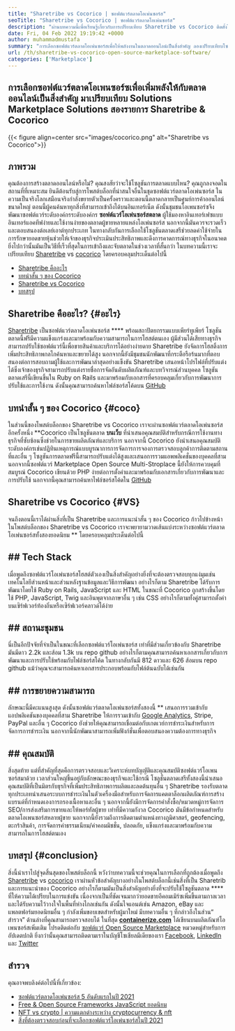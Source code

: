 ```yaml
---
title: "Sharetribe vs Cocorico | ซอฟต์แวร์ตลาดโอเพ่นซอร์ส" 
seoTitle: "Sharetribe vs Cocorico | ซอฟต์แวร์ตลาดโอเพ่นซอร์ส" 
description: "ผ่านบทความนี้เพื่อเรียนรู้เกี่ยวกับการเปรียบเทียบ Sharetribe vs Cocorico ติดตั้งโซลูชันตลาดโอเพ่นซอร์สเพื่อบำรุงรักษาและตลาด" 
date: Fri, 04 Feb 2022 19:19:42 +0000
author: muhammadmustafa
summary: "การเลือกซอฟต์แวร์ตลาดโอเพ่นซอร์สเพื่อให้พลังงานในตลาดออนไลน์เป็นสิ่งสำคัญ ลองเปรียบเทียบโซลูชั่นตลาดเสรีสองรายการ Sharetribe & amp; Cocorico" 
url: /th/sharetribe-vs-cocorico-open-source-marketplace-software/
categories: ['Marketplace']
---
```


## การเลือกซอฟต์แวร์ตลาดโอเพนซอร์ซเพื่อเพิ่มพลังให้กับตลาดออนไลน์เป็นสิ่งสำคัญ มาเปรียบเทียบ Solutions Marketplace Solutions สองรายการ Sharetribe & Cocorico

{{< figure align=center src="images/cocorico.png" alt="Sharetribe vs Cocorico">}}


## ภาพรวม
คุณต้องการสร้างตลาดออนไลน์หรือไม่? คุณสงสัยว่าจะใช้โซลูชันการตลาดแบบไหน? คุณถูกลงจอดในสถานที่ที่เหมาะสม ยินดีต้อนรับสู่การโพสต์บล็อกที่น่าสนใจอื่นในชุดซอฟต์แวร์ตลาดโอเพ่นซอร์ส ในความเป็นจริงโลกเสมือนจริงกำลังขยายตัวเป็นครั้งคราวและตอนนี้ตลาดกลายเป็นศูนย์การค้าออนไลน์ขนาดใหญ่ ตอนนี้ผู้คนค้นหาทุกสิ่งที่สามารถเข้าถึงได้บนอินเทอร์เน็ต ดังนั้นชุมชนโอเพนซอร์ซจึงพัฒนาซอฟต์แวร์ระดับองค์กรระดับองค์กร **ซอฟต์แวร์โอเพ่นซอร์สตลาด** 
ผู้ใช้มองหาอินเทอร์เฟซแบบอินเทอร์แอคทีฟง่ายและใช้งานง่ายของตลาดผู้ขายหลายแหล่งโอเพ่นซอร์ส นอกจากนี้มันควรจะรวดเร็วและตอบสนองต่อเลย์เอาต์ทุกประเภท ในทางกลับกันการเลือกใช้โซลูชันตลาดเสรีช่วยลดค่าใช้จ่ายในการรักษายอดขายหุ้นช่วยให้เจ้าของธุรกิจประเมินประสิทธิภาพและดึงการคาดการณ์ทางธุรกิจในอนาคต ยิ่งไปกว่านั้นมันเป็นวิธีที่เร็วที่สุดในการเข้าถึงและจับตลาดในช่วงเวลาที่สั้นกว่า ในบทความนี้เราจะเปรียบเทียบ [Sharetribe][1] vs [cocorico][2] โดยครอบคลุมประเด็นต่อไปนี้
  * [Sharetribe คืออะไร][3]
  * [บทนำสั้น ๆ ของ Cocorico][4]
  * [Sharetribe vs Cocorico][5]
  * [บทสรุป][6]

## Sharetribe คืออะไร?   {#อะไร}
[Sharetribe][1] เป็นซอฟต์แวร์ตลาดโอเพ่นซอร์ส  ****  พร้อมสถาปัตยกรรมแบบเพียร์ทูเพียร์ โซลูชันตลาดนี้ฟรีมีความแข็งแกร่งและมาพร้อมกับความสามารถในการโฮสต์ตนเอง ผู้มีส่วนได้เสียทางธุรกิจสามารถปรับใช้ซอฟต์แวร์นี้เพื่อขายสินค้าและบริการได้อย่างง่ายดาย Sharetribe ยังจัดการโฮสติ้งการเพิ่มประสิทธิภาพกลไกค้นหาและขยายได้สูง นอกจากนี้ยังมีชุมชนนักพัฒนาที่กระตือรือร้นมากที่ตอบสนองต่อการสอบถามผู้ใช้และการพัฒนาล่าสุดอย่างแข็งขัน Sharetribe เสนอหน้าโปรไฟล์ที่ปรับแต่งได้ซึ่งเจ้าของธุรกิจสามารถปรับแต่งรายชื่อการจัดอันดับผลิตภัณฑ์และบทวิจารณ์ส่วนบุคคล โซลูชันตลาดเสรีนี้เขียนขึ้นใน Ruby on Rails และมาพร้อมกับเอกสารที่ครอบคลุมเกี่ยวกับการพัฒนาการปรับใช้และการใช้งาน ดังนั้นคุณสามารถค้นหาไฟล์ซอร์สโค้ดบน [GitHub][7]

## บทนำสั้น ๆ ของ Cocorico   {#coco}
ในส่วนนี้ของโพสต์บล็อกของ Sharetribe vs Cocorico เราจะผ่านซอฟต์แวร์ตลาดโอเพ่นซอร์สอีกครั้งหนึ่ง **Cocorico เป็นโซลูชันตลาด  **บนเว็บ**   ที่นำเสนอคุณสมบัติสำหรับกรณีการใช้งานทางธุรกิจที่ซับซ้อนซึ่งช่วยในการขายผลิตภัณฑ์และบริการ นอกจากนี้ Cocorico ยังนำเสนอคุณสมบัติระดับองค์กรเช่นปฏิทินเหตุการณ์แบบบูรณาการการจัดการการจองการตรวจสอบลูกค้าการติดตามสถานที่และอื่น ๆ โซลูชันการตลาดฟรีนี้สามารถปรับแต่งได้สูงและเสนอการรวมแอพพลิเคชั่นของบุคคลที่สาม นอกจากนี้ซอฟต์แวร์ Marketplace Open Source Multi-Stroplace นี้ยังให้การควบคุมที่สมบูรณ์ Cocorico เขียนด้วย PHP ง่ายต่อการตั้งค่าและมาพร้อมกับเอกสารเกี่ยวกับการพัฒนาและการปรับใช้ นอกจากนี้คุณสามารถค้นหาไฟล์ซอร์สโค้ดใน [GitHub][8]

## Sharetribe vs Cocorico   {#VS}
จนถึงตอนนี้เราได้ผ่านสิ่งที่เป็น Sharetribe และการแนะนำสั้น ๆ ของ Cocorico ก้าวไปข้างหน้าในโพสต์บล็อกของ Sharetribe vs Cocorico เราจะพยายามวาดเส้นแบ่งระหว่างซอฟต์แวร์ตลาดโอเพ่นซอร์สทั้งสองยอดนิยม ** โดยครอบคลุมประเด็นต่อไปนี้

## ## Tech Stack
เมื่อพูดถึงซอฟต์แวร์โอเพ่นซอร์สโฮสต์ตัวเองเป็นสิ่งสำคัญอย่างยิ่งที่จะต้องตรวจสอบทุกแง่มุมเช่นเทคโนโลยีส่วนหน้าและส่วนหลังฐานข้อมูลและวิธีการพัฒนา อย่างไรก็ตาม Sharetribe ได้รับการพัฒนาโดยใช้ Ruby on Rails, JavaScript และ HTML ในขณะที่ Cocorico ถูกสร้างขึ้นโดยใช้ PHP, JavaScript, Twig และอินพุตจากภาษาอื่น ๆ เช่น CSS อย่างไรก็ตามทั้งคู่สามารถตั้งค่าบนเซิร์ฟเวอร์ท้องถิ่นหรือเซิร์ฟเวอร์คลาวด์ได้ง่าย

## ## **สถานะชุมชน** 
นี่เป็นอีกปัจจัยที่จำเป็นในขณะที่เลือกซอฟต์แวร์โอเพ่นซอร์ส เท่าที่มีส่วนเกี่ยวข้องกับ Sharetribe มันมีดาว 2.2k และส้อม 1.3k บน repo github อย่างไรก็ตามคุณสามารถค้นหาเอกสารเกี่ยวกับการพัฒนาและการปรับใช้พร้อมกับไฟล์ซอร์สโค้ด ในทางกลับกันมี 812 ดาวและ 626 ส้อมบน repo github แม้ว่าคุณจะสามารถค้นหาเอกสารประกอบพร้อมกับไฟล์ต้นฉบับได้เช่นกัน

## ## **การขยายความสามารถ** 
ลักษณะนี้มีคะแนนสูงสุด ดังนั้นซอฟต์แวร์ตลาดโอเพ่นซอร์สทั้งสองนี้ ** เสนอการรวมเข้ากับแอปพลิเคชันของบุคคลที่สาม Sharetribe ให้การรวมเข้ากับ [Google Analytics][9], Stripe, PayPal และอื่น ๆ Cocorico ยังช่วยให้คุณสามารถเชื่อมต่อกับเกตเวย์การชำระเงินสำหรับการจัดการการชำระเงิน นอกจากนี้นักพัฒนาสามารถเพิ่มฟังก์ชั่นเพื่อตอบสนองความต้องการทางธุรกิจ

## ## คุณสมบัติ
สิ่งสุดท้าย แต่ที่สำคัญที่สุดคือการตรวจสอบและวิเคราะห์บทบัญญัติและคุณสมบัติซอฟต์แวร์โอเพนซอร์สมาด้วย เวลาส่วนใหญ่ขึ้นอยู่กับลักษณะของธุรกิจและใช้กรณี โซลูชั่นตลาดเสรีทั้งสองนี้นำเสนอคุณสมบัติที่เป็นมิตรกับธุรกิจที่เพิ่มประสิทธิภาพการผลิตและลดต้นทุนอื่น ๆ Sharetribe รองรับตลาดทุกประเภทนำเสนอระบบการชำระเงินในตัวเครื่องมือสำหรับการจัดการแคตตาล็อกผลิตภัณฑ์การสร้างแบรนด์ที่กำหนดเองการกรองเนื้อหาและอื่น ๆ นอกจากนี้ยังมีการจัดการคำสั่งซื้อ/หมวดหมู่การจัดการ SEO/การส่งเสริมการขายและให้พอร์ทัลผู้ขาย
เท่าที่มีความกังวล Cocorico มันมีข้อกำหนดสำหรับตลาดโอเพนซอร์สหลายผู้ขาย นอกจากนี้ยังรวมถึงการติดตามตำแหน่งทางภูมิศาสตร์, geofencing, ตะกร้าสินค้า, การจัดการค่าธรรมเนียม/ค่าคอมมิชชั่น, ปลอดภัย, แข็งแกร่งและมาพร้อมกับความสามารถในการโฮสต์ตนเอง

## บทสรุป   {#conclusion}
สิ่งนี้นำเราไปสู่จุดสิ้นสุดของโพสต์บล็อกนี้ หวังว่าบทความนี้จะช่วยคุณในการเลือกที่ถูกต้องเมื่อพูดถึง [Sharetribe][1] vs [cocorico][2] เราผ่านหัวข้อสำคัญบางอย่างในโพสต์บล็อกนี้เช่นสิ่งที่เป็น Sharetrib และการแนะนำของ Cocorico อย่างไรก็ตามมันเป็นสิ่งสำคัญอย่างยิ่งที่จะปรับใช้โซลูชันตลาด  ****  ที่ให้ความได้เปรียบในการแข่งขัน เนื่องจากเป็นที่ชัดเจนมากว่ายอดขายอีคอมเมิร์ซเพิ่มขึ้นตามกาลเวลาและได้รับความไว้วางใจในพื้นที่ห่างไกลเช่นกัน ดังนั้นไจแอนต์เช่น Amazon, eBay และแพลตฟอร์มยอดนิยมอื่น ๆ กำลังเพิ่มขอบเขตสำหรับผู้มาใหม่ มีบทความอื่น ๆ ที่กล่าวถึงในส่วน“ สำรวจ” ด้านล่างที่คุณสามารถตรวจสอบได้
ในที่สุด **[containerize.com][10]**  ได้เขียนบนผลิตภัณฑ์โอเพนซอร์สเพิ่มเติม โปรดติดต่อกับ [ซอฟต์แวร์ Open Source Marketplace][11] หมวดหมู่สำหรับการอัปเดตปกติ ยิ่งกว่านั้นคุณสามารถติดตามเราในบัญชีโซเชียลมีเดียของเรา [Facebook][12], [LinkedIn][13] และ [Twitter][14]

## สำรวจ
คุณอาจพบลิงค์ต่อไปนี้ที่เกี่ยวข้อง:
  * [ซอฟต์แวร์ตลาดโอเพ่นซอร์ส 5 อันดับแรกในปี 2021][15]
  * [Free & Open Source Frameworks JavaScript ยอดนิยม][16]
  * [NFT vs crypto | ความแตกต่างระหว่าง cryptocurrency & nft][17]
  * [สิ่งที่ต้องตรวจสอบก่อนที่จะเลือกซอฟต์แวร์โอเพ่นซอร์สในปี 2021][18]

  
[1]: https://products.containerize.com/marketplace/sharetribe/
[2]: https://products.containerize.com/marketplace/cocorico/
[3]: #what
[4]: #coco
[5]: #vs
[6]: #Conclusion
[7]: https://github.com/sharetribe/sharetribe
[8]: https://github.com/Cocolabs-SAS/cocorico
[9]: https://analytics.google.com
[10]: https://www.containerize.com/
[11]: https://products.containerize.com/marketplace/
[12]: https://web.facebook.com/containerize
[13]: https://www.linkedin.com/company/containerize/
[14]: https://twitter.com/containerize_co
[15]: https://blog.containerize.com/marketplace/top-5-open-source-marketplace-software-in-2021/
[16]: https://blog.containerize.com/software-development/free-open-source-popular-javascript-frameworks/
[17]: https://blog.containerize.com/blockchain-platforms/nft-vs-crypto-difference-between-cryptocurrency-nft/
[18]: https://blog.containerize.com/cmdb-software/things-to-review-before-opting-open-source-software-in-2021/
